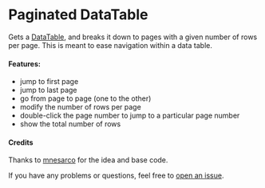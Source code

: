# Paginated DataTable
Gets a [DataTable](https://flet.dev/docs/controls/datatable), and breaks it down to pages with a given number of rows per page.
This is meant to ease navigation within a data table.

#### Features:
- jump to first page 
- jump to last page 
- go from page to page (one to the other)
- modify the number of rows per page
- double-click the page number to jump to a particular page number
- show the total number of rows

#### Credits
Thanks to [mnesarco](https://github.com/mnesarco) for the idea and base code.

If you have any problems or questions, feel free to [open an issue](https://github.com/ndonkoHenri/Flet-Custom-Controls/issues).
